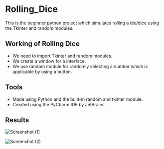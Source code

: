 # Rolling_Dice
This is the beginner python project which simulates rolling  a die/dice using the Tkinter and random modules.

## Working of Rolling Dice
* We need to import Tkinter and random modules.<br />
* We create a window for a interface.<br />
* We use random module for randomly selecting a number which is applicable by using a button.

## Tools
* Made using Python and the built-in random and tkinter module.
* Created using the PyCharm IDE by JetBrains.

## Results

![Screenshot (1)](https://user-images.githubusercontent.com/65063352/150573853-c947fbe9-aae6-45e3-964f-b195365f0a62.png)

![Screenshot (2)](https://user-images.githubusercontent.com/65063352/150574208-d2200d82-c79b-4d7c-9fb1-03bb574c8a90.png)
